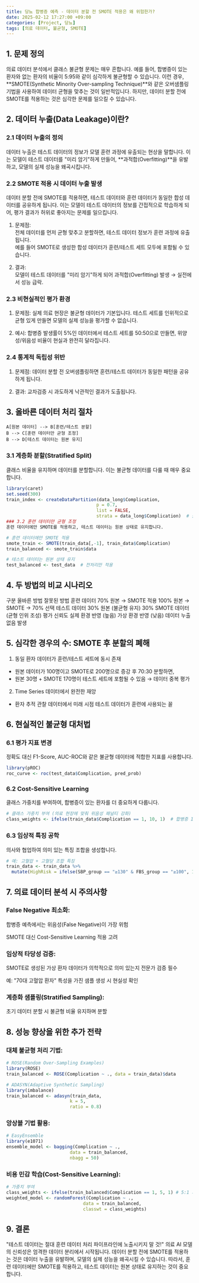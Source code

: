```yaml
---
title: 당뇨 합병증 예측 - 데이터 분할 전 SMOTE 적용은 왜 위험한가?
date: 2025-02-12 17:27:00 +09:00
categories: [Project, 당뇨]
tags: [의료 데이터, 불균형, SMOTE]
---
```


## 1. 문제 정의
의료 데이터 분석에서 클래스 불균형 문제는 매우 흔합니다. 예를 들어, 합병증이 있는 환자와 없는 환자의 비율이 5:95와 같이 심각하게 불균형할 수 있습니다. 이런 경우, **SMOTE(Synthetic Minority Over-sampling Technique)**와 같은 오버샘플링 기법을 사용하여 데이터 균형을 맞추는 것이 일반적입니다. 하지만, 데이터 분할 전에 SMOTE를 적용하는 것은 심각한 문제를 일으킬 수 있습니다.

## 2. 데이터 누출(Data Leakage)이란?
### 2.1 데이터 누출의 정의
데이터 누출은 테스트 데이터의 정보가 모델 훈련 과정에 유출되는 현상을 말합니다. 이는 모델이 테스트 데이터를 "미리 암기"하게 만들어, **과적합(Overfitting)**을 유발하고, 모델의 실제 성능을 왜곡시킵니다.

### 2.2 SMOTE 적용 시 데이터 누출 발생
데이터 분할 전에 SMOTE를 적용하면, 테스트 데이터와 훈련 데이터가 동일한 합성 데이터를 공유하게 됩니다. 이는 모델이 테스트 데이터의 정보를 간접적으로 학습하게 되어, 평가 결과가 허위로 좋아지는 문제를 일으킵니다.

1. 문제점:   
전체 데이터를 먼저 균형 맞추고 분할하면, 테스트 데이터 정보가 훈련 과정에 유출됩니다.   
예를 들어 SMOTE로 생성한 합성 데이터가 훈련/테스트 세트 모두에 포함될 수 있습니다.

2. 결과:   
모델이 테스트 데이터를 "미리 암기"하게 되어 과적합(Overfitting) 발생 → 실전에서 성능 급락.

### 2.3 비현실적인 평가 환경
1. 문제점:
실제 의료 현장은 불균형 데이터가 기본입니다. 테스트 세트를 인위적으로 균형 있게 만들면 모델의 실제 성능을 평가할 수 없습니다.

2. 예시:
합병증 발생률이 5%인 데이터에서 테스트 세트를 50:50으로 만들면, 위양성/위음성 비율이 현실과 완전히 달라집니다.

### 2.4 통계적 독립성 위반
1. 문제점:
데이터 분할 전 오버샘플링하면 훈련/테스트 데이터가 동일한 패턴을 공유하게 됩니다.

2. 결과:
교차검증 시 과도하게 낙관적인 결과가 도출됩니다.


## 3. 올바른 데이터 처리 절차

    A[원본 데이터] --> B[훈련/테스트 분할]
    B --> C[훈련 데이터만 균형 조정]
    B --> D[테스트 데이터는 원본 유지]

### 3.1 계층화 분할(Stratified Split)
클래스 비율을 유지하며 데이터를 분할합니다. 이는 불균형 데이터를 다룰 때 매우 중요합니다.

```r
library(caret)
set.seed(300)
train_index <- createDataPartition(data_long$Complication, 
                                  p = 0.7, 
                                  list = FALSE, 
                                  strata = data_long$Complication)  # 클래스 비율 유지
### 3.2 훈련 데이터만 균형 조정
훈련 데이터에만 SMOTE를 적용하고, 테스트 데이터는 원본 상태로 유지합니다.
```

```r
# 훈련 데이터에만 SMOTE 적용
smote_train <- SMOTE(train_data[,-1], train_data$Complication)
train_balanced <- smote_train$data

# 테스트 데이터는 원본 상태 유지
test_balanced <- test_data  # 전처리만 적용
```

## 4. 두 방법의 비교 시나리오
구분	올바른 방법	잘못된 방법
훈련 데이터	70% 원본 → SMOTE 적용	100% 원본 → SMOTE → 70% 선택
테스트 데이터	30% 원본 (불균형 유지)	30% SMOTE 데이터 (균형 인위 조성)
평가 신뢰도	실제 환경 반영 (높음)	가상 환경 반영 (낮음)
데이터 누출	없음	발생

## 5. 심각한 경우의 수: SMOTE 후 분할의 폐해
1. 동일 환자 데이터가 훈련/테스트 세트에 동시 존재

- 원본 데이터가 100명이고 SMOTE로 200명으로 증강 후 70:30 분할하면,
- 원본 30명 + SMOTE 170명이 테스트 세트에 포함될 수 있음 → 데이터 중복 평가

2. Time Series 데이터에서 완전한 재앙

- 환자 추적 관찰 데이터에서 미래 시점 테스트 데이터가 훈련에 사용되는 꼴

## 6. 현실적인 불균형 대처법
### 6.1 평가 지표 변경
정확도 대신 F1-Score, AUC-ROC와 같은 불균형 데이터에 적합한 지표를 사용합니다.

```r
library(pROC)
roc_curve <- roc(test_data$Complication, pred_prob)
```

### 6.2 Cost-Sensitive Learning
클래스 가중치를 부여하여, 합병증이 있는 환자를 더 중요하게 다룹니다.

```r
# 클래스 가중치 부여 (의료 현장에 맞춰 위음성 패널티 강화)
class_weights <- ifelse(train_data$Complication == 1, 10, 1)  # 합병증 10배 중요
```

### 6.3 임상적 특징 공학
의사와 협업하여 의미 있는 특징 조합을 생성합니다.

```r
# 예: 고혈압 + 고혈당 조합 특징
train_data <- train_data %>%
  mutate(HighRisk = ifelse(SBP_group == "≥130" & FBS_group == "≥100", 1, 0))
```

## 7. 의료 데이터 분석 시 주의사항
### False Negative 최소화:

합병증 예측에서는 위음성(False Negative)이 가장 위험

SMOTE 대신 Cost-Sensitive Learning 적용 고려

### 임상적 타당성 검증:

SMOTE로 생성된 가상 환자 데이터가 의학적으로 의미 있는지 전문가 검증 필수

예: "70대 고혈압 환자" 특성을 가진 샘플 생성 시 현실성 확인

### 계층화 샘플링(Stratified Sampling):

초기 데이터 분할 시 불균형 비율 유지하며 분할

## 8. 성능 향상을 위한 추가 전략
### 대체 불균형 처리 기법:

```r
# ROSE(Random Over-Sampling Examples)
library(ROSE)
train_balanced <- ROSE(Complication ~ ., data = train_data)$data

# ADASYN(Adaptive Synthetic Sampling)
library(imbalance)
train_balanced <- adasyn(train_data, 
                        k = 5, 
                        ratio = 0.8)
```

### 앙상블 기법 활용:

```r
# EasyEnsemble
library(e1071)
ensemble_model <- bagging(Complication ~ .,
                        data = train_balanced,
                        nbagg = 50)
```

### 비용 민감 학습(Cost-Sensitive Learning):

```r
# 가중치 부여
class_weights <- ifelse(train_balanced$Complication == 1, 5, 1) # 5:1 가중치
weighted_model <- randomForest(Complication ~ .,
                             data = train_balanced,
                             classwt = class_weights)
```

## 9. 결론
"테스트 데이터는 절대 훈련 데이터 처리 파이프라인에 노출시키지 말 것!"
의료 AI 모델의 신뢰성은 엄격한 데이터 분리에서 시작됩니다. 데이터 분할 전에 SMOTE를 적용하는 것은 데이터 누출을 유발하며, 모델의 실제 성능을 왜곡시킬 수 있습니다. 따라서, 훈련 데이터에만 SMOTE를 적용하고, 테스트 데이터는 원본 상태로 유지하는 것이 중요합니다.

